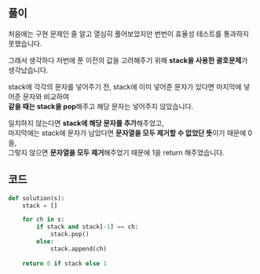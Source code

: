 ## 풀이

처음에는 구현 문제인 줄 알고 열심히 풀어보았지만 번번이 효율성 테스트를 통과하지 못했습니다.  

그래서 생각하다 저번에 푼 이전의 값을 고려해주기 위해 **stack을 사용한 괄호문제**가 생각났습니다.  

stack에 각각의 문자를 넣어주기 전, stack에 이미 넣어준 문자가 있다면 마지막에 넣어준 문자와 비교하여  
**같을 때는 stack을 pop**해주고 해당 문자는 넣어주지 않았습니다.  

일치하지 않는다면 **stack에 해당 문자를 추가**해주었고,  
마지막에는 stack에 문자가 남았다면 **문자열을 모두 제거할 수 없었단 뜻**이기 때문에 0을,  
그렇지 않으면 **문자열을 모두 제거**해주었기 때문에 1을 return 해주었습니다.  

## 코드
```python
def solution(s):
    stack = []

    for ch in s:
        if stack and stack[-1] == ch:
            stack.pop()
        else:
            stack.append(ch)
    
    return 0 if stack else 1
```
